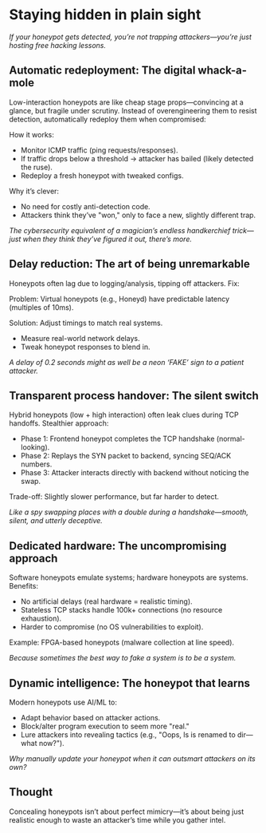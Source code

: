 # Staying hidden in plain sight

*If your honeypot gets detected, you’re not trapping attackers—you’re just hosting free hacking lessons.*

## Automatic redeployment: The digital whack-a-mole

Low-interaction honeypots are like cheap stage props—convincing at a glance, but fragile under scrutiny. Instead of overengineering them to resist detection, automatically redeploy them when compromised:

How it works:

* Monitor ICMP traffic (ping requests/responses).
* If traffic drops below a threshold → attacker has bailed (likely detected the ruse).
* Redeploy a fresh honeypot with tweaked configs.

Why it’s clever:

* No need for costly anti-detection code.
* Attackers think they’ve "won," only to face a new, slightly different trap.

*The cybersecurity equivalent of a magician’s endless handkerchief trick—just when they think they’ve figured it out, there’s more.*

## Delay reduction: The art of being unremarkable

Honeypots often lag due to logging/analysis, tipping off attackers. Fix:

Problem: Virtual honeypots (e.g., Honeyd) have predictable latency (multiples of 10ms).

Solution: Adjust timings to match real systems.

* Measure real-world network delays.
* Tweak honeypot responses to blend in.

*A delay of 0.2 seconds might as well be a neon ‘FAKE’ sign to a patient attacker.*

## Transparent process handover: The silent switch

Hybrid honeypots (low + high interaction) often leak clues during TCP handoffs. Stealthier approach:

* Phase 1: Frontend honeypot completes the TCP handshake (normal-looking).
* Phase 2: Replays the SYN packet to backend, syncing SEQ/ACK numbers.
* Phase 3: Attacker interacts directly with backend without noticing the swap.

Trade-off: Slightly slower performance, but far harder to detect.

*Like a spy swapping places with a double during a handshake—smooth, silent, and utterly deceptive.*

## Dedicated hardware: The uncompromising approach

Software honeypots emulate systems; hardware honeypots are systems. Benefits:

* No artificial delays (real hardware = realistic timing).
* Stateless TCP stacks handle 100k+ connections (no resource exhaustion).
* Harder to compromise (no OS vulnerabilities to exploit).

Example: FPGA-based honeypots (malware collection at line speed).

*Because sometimes the best way to fake a system is to be a system.*

## Dynamic intelligence: The honeypot that learns

Modern honeypots use AI/ML to:

* Adapt behavior based on attacker actions.
* Block/alter program execution to seem more "real."
* Lure attackers into revealing tactics (e.g., "Oops, ls is renamed to dir—what now?").

*Why manually update your honeypot when it can outsmart attackers on its own?*

## Thought

Concealing honeypots isn’t about perfect mimicry—it’s about being just realistic enough to waste an attacker’s time 
while you gather intel.